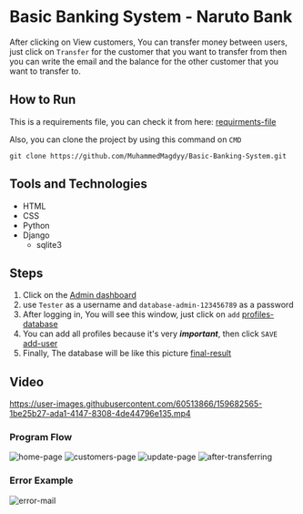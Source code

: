 # Basic Banking System - Naruto Bank

After clicking on View customers, You can transfer money between users, just click on `Transfer` for the customer that you want to transfer from then you can write the email and the balance for the other customer that you want to transfer to.

## How to Run
This is a requirements file, you can check it from here: [requirments-file](https://github.com/MuhammedMagdyy/basic-bank-system/blob/main/requirements.txt)

Also, you can clone the project by using this command on `CMD`
```
git clone https://github.com/MuhammedMagdyy/Basic-Banking-System.git
```

## Tools and Technologies
- HTML
- CSS
- Python
- Django
  - sqlite3

## Steps
1. Click on the [Admin dashboard](http://127.0.0.1:8000/admin)
2.  use ```Tester``` as a username and ```database-admin-123456789``` as a password
3.  After logging in, You will see this window, just click on ```add``` [profiles-database](https://user-images.githubusercontent.com/60513866/159703692-9d7d4fe5-4bfb-4114-86d1-4bc8e47ab59b.png)
4. You can add all profiles because it's very ***important***, then click ```SAVE``` [add-user](https://user-images.githubusercontent.com/60513866/159703111-22f05005-749e-4cc1-bb51-88d5876e91f0.png)
5. Finally, The database will be like this picture [final-result](https://user-images.githubusercontent.com/60513866/159703481-53eaa25f-077f-4d01-bbe7-96c64641b450.png)

## Video
https://user-images.githubusercontent.com/60513866/159682565-1be25b27-ada1-4147-8308-4de44796e135.mp4

### Program Flow
![home-page](https://user-images.githubusercontent.com/60513866/159690900-72be23b7-5fea-4e55-94e6-82e5dce2f37d.png)
![customers-page](https://user-images.githubusercontent.com/60513866/159690983-22359e55-fa86-425c-9ac8-d6a656436a2f.png)
![update-page](https://user-images.githubusercontent.com/60513866/159691112-cfe2341b-e67a-4ed9-af88-984cd7abdd54.png)
![after-transferring](https://user-images.githubusercontent.com/60513866/159692456-8294cb22-50b2-4ab7-83d0-5d57a74ece06.png)

### Error Example
![error-mail](https://user-images.githubusercontent.com/60513866/159691618-5b98446d-676f-4c21-9a93-27e4dc82b826.png)

